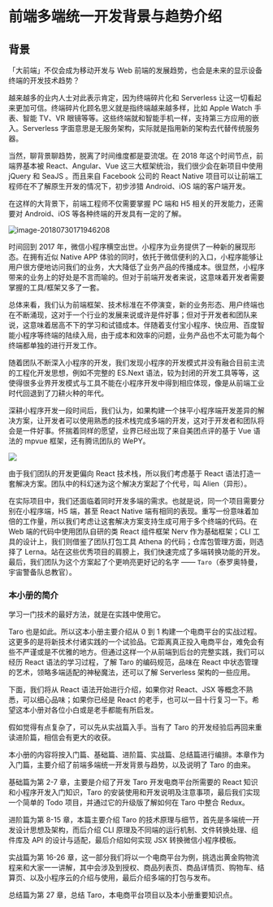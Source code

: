 
# 前端多端统一开发背景与趋势介绍

## 背景

「大前端」不仅会成为移动开发与 Web 前端的发展趋势，也会是未来的显示设备终端的开发技术趋势？

越来越多的业内人士对此表示肯定，因为终端碎片化和 Serverless 让这一切看起来更加可信。终端碎片化顾名思义就是指终端越来越多样，比如 Apple Watch 手表、智能 TV、VR 眼镜等等。这些终端就和智能手机一样，支持第三方应用的嵌入。Serverless 字面意思是无服务架构，实际就是指用新的架构去代替传统服务器。

当然，聊背景聊趋势，脱离了时间维度都是耍流氓。在 2018 年这个时间节点，前端界基本被 React、Angular、Vue 这三大框架统治，我们很少会在新项目中使用 jQuery 和 SeaJS 。而且来自 Facebook 公司的 React Native 项目可以让前端工程师在不了解原生开发的情况下，初步涉猎 Android、iOS 端的客户端开发。

在这样的大背景下，前端工程师不仅需要掌握 PC 端和 H5 相关的开发能力，还需要对 Android、iOS 等各种终端的开发具有一定的了解。

![image-20180730171946208](https://user-gold-cdn.xitu.io/2018/10/7/1664e838a3d4b93a?w=900&h=288&f=png&s=69656)

时间回到 2017 年，微信小程序横空出世。小程序为业务提供了一种新的展现形态。在拥有近似 Native APP 体验的同时，依托于微信便利的入口，小程序能够让用户很方便地访问我们的业务，大大降低了业务产品的传播成本。很显然，小程序带来的业务上的好处是不言而喻的。但对于前端开发者来说，这意味着开发者需要掌握的工具/框架又多了一套。

总体来看，我们认为前端框架、技术标准在不停演变，新的业务形态、用户终端也在不断涌现，这对于一个行业的发展来说或许是件好事；但对于开发者和团队来说，这意味着居高不下的学习和试错成本。伴随着支付宝小程序、快应用、百度智能小程序等终端的陆续入局，由于成本和效率的问题，业务产品也不太可能为每个终端都单独的进行开发工作。

随着团队不断深入小程序的开发，我们发现小程序的开发模式并没有融合目前主流的工程化开发思想，例如不完整的 ES.Next 语法，较为封闭的开发工具等等，这使得很多业界开发模式与工具不能在小程序开发中得到相应体现，像是从前端工业时代回退到了刀耕火种的年代。

深耕小程序开发一段时间后，我们认为，如果构建一个抹平小程序端开发差异的解决方案，让开发者可以使用熟悉的技术栈完成多端的开发，这对于开发者和团队将会是一件好事。怀揣着同样的愿望，业界已经出现了来自美团点评的基于 Vue 语法的 mpvue 框架，还有腾讯团队的 WePY。

![](https://user-gold-cdn.xitu.io/2018/10/7/1664e838a345ca81?w=900&h=399&f=png&s=93593)

由于我们团队的开发更偏向 React 技术栈，所以我们考虑基于 React 语法打造一套解决方案。团队中的科幻迷为这个解决方案起了个代号，叫 Alien（异形）。

在实际项目中，我们还面临着同时开发多端的需求。也就是说，同一个项目需要分别在小程序端，H5 端，甚至 React Native 端有相同的表现。重写一份意味着加倍的工作量，所以我们考虑让这套解决方案支持生成可用于多个终端的代码。在 Web 端的代码中使用团队自研的类 React 组件框架 Nerv 作为基础框架；CLI 工具的设计上，我们则借鉴了团队打包工具 Athena 的代码；仓库包管理方面，则选择了 Lerna。站在这些优秀项目的肩膀上，我们快速完成了多端转换功能的开发。最后，我们团队为这个方案起了个更响亮更好记的名字 —— `Taro`（泰罗奥特曼，宇宙警备队总教官）。

### 本小册的简介

学习一门技术的最好方法，就是在实践中使用它。

Taro 也是如此。所以这本小册主要介绍从 0 到 1 构建一个电商平台的实战过程。这更多的是将新技术付诸实践的一个试验品。它距离真正投入电商平台，难免会有些不严谨或是不优雅的地方。但通过这样一个从前端到后台的完整实践，我们可以经历 React 语法的学习过程，了解 Taro 的编码规范，品味在 React 中状态管理的艺术，领略多端适配的神秘魔法，还可以了解 Serverless 架构的一些应用。

下面，我们将从 React 语法开始进行介绍，如果你对 React、JSX 等概念不熟悉，可以细心品味；如果你已经是 React 的老手，也可以一目十行复习一下。希望这本小册对各位小白或是老手都能有所启发。

假如觉得有点复杂了，可以先从实战篇入手。当有了 Taro 的开发经验后再回来重读进阶篇，相信会有更大的收获。

本小册的内容将按入门篇、基础篇、进阶篇、实战篇、总结篇进行编排。本章作为入门篇，主要介绍了前端多端统一开发背景与趋势，以及说明了 Taro 的由来。

基础篇为第 2-7 章，主要是介绍了开发 Taro 开发电商平台所需要的 React 知识和小程序开发入门知识，Taro 的安装使用和开发说明及注意事项，最后我们实现一个简单的 Todo 项目，并通过它的升级版了解如何在 Taro 中整合 Redux。

进阶篇为第 8-15 章，本篇主要介绍 Taro 的技术原理与细节，首先是多端统一开发设计思想及架构，而后介绍 CLI 原理及不同端的运行机制、文件转换处理、组件库及 API 的设计与适配，最后介绍如何实现 JSX 转换微信小程序模板。

实战篇为第 16-26 章，这一部分我们将以一个电商平台为例，挑选出黄金购物流程来和大家一一讲解，其中会涉及到授权、商品列表页、商品详情页、购物车、结算页、以及小程序云的介绍与使用，最后介绍多端的打包与发布。

总结篇为第 27 章，总结 Taro，本电商平台项目以及本小册重要知识点。
